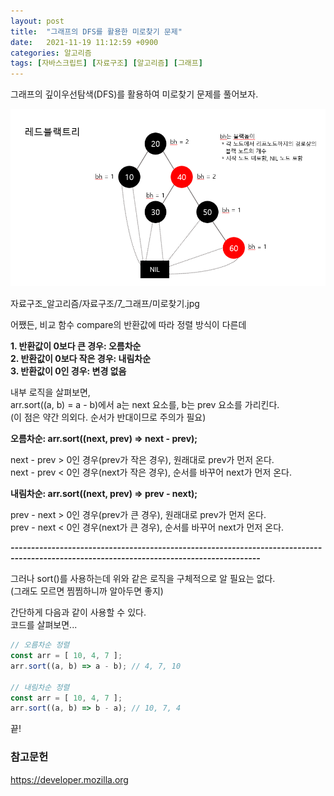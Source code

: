 ```yaml
---
layout: post
title:  "그래프의 DFS를 활용한 미로찾기 문제"
date:   2021-11-19 11:12:59 +0900
categories: 알고리즘
tags: [자바스크립트] [자료구조] [알고리즘] [그래프]
---
```

그래프의 깊이우선탐색(DFS)를 활용하여 미로찾기 문제를 풀어보자. 

![미로찾기](https://github.com/gitul0515/gitul0515.github.io/blob/main/_posts/image/211020_1.png?raw=true)


자료구조_알고리즘/자료구조/7_그래프/미로찾기.jpg

어쨌든, 비교 함수 compare의 반환값에 따라 정렬 방식이 다른데  
  
**1. 반환값이 0보다 큰 경우: 오름차순**  
**2. 반환값이 0보다 작은 경우: 내림차순**  
**3. 반환값이 0인 경우: 변경 없음**  


내부 로직을 살펴보면,  
arr.sort((a, b) = a - b)에서 a는 next 요소를, b는 prev 요소를 가리킨다.  
(이 점은 약간 의외다. 순서가 반대이므로 주의가 필요)

**오름차순: arr.sort((next, prev) => next - prev);**

next - prev > 0인 경우(prev가 작은 경우), 원래대로 prev가 먼저 온다.  
next - prev < 0인 경우(next가 작은 경우), 순서를 바꾸어 next가 먼저 온다.

**내림차순: arr.sort((next, prev) => prev - next);**

prev - next > 0인 경우(prev가 큰 경우), 원래대로 prev가 먼저 온다.  
prev - next < 0인 경우(next가 큰 경우), 순서를 바꾸어 next가 먼저 온다.  

***-----------------------------------------------------------------------------------------------------------------------------------------***

그러나 sort()를 사용하는데 위와 같은 로직을 구체적으로 알 필요는 없다.  
(그래도 모르면 찜찜하니까 알아두면 좋지)  
  
간단하게 다음과 같이 사용할 수 있다.  
코드를 살펴보면...  

```javascript
// 오름차순 정렬
const arr = [ 10, 4, 7 ];
arr.sort((a, b) => a - b); // 4, 7, 10

// 내림차순 정렬
const arr = [ 10, 4, 7 ];
arr.sort((a, b) => b - a); // 10, 7, 4
```
끝!  
### 참고문헌
https://developer.mozilla.org
